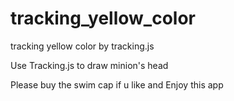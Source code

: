 # tracking_yellow_color
tracking yellow color by tracking.js

Use Tracking.js to draw minion's head<br />

Please  buy the swim cap if u like and Enjoy this app 
